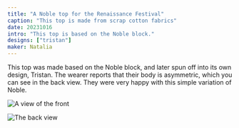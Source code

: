 ```yaml
---
title: "A Noble top for the Renaissance Festival"
caption: "This top is made from scrap cotton fabrics"
date: 20231016
intro: "This top is based on the Noble block."
designs: ["tristan"]
maker: Natalia
---
```


This top was made based on the Noble block, and later spun off into its own design, Tristan. The wearer reports that their body is asymmetric, which you can see in the back view. They were very happy with this simple variation of Noble.

![A view of the front](https://imagedelivery.net/ouSuR9yY1bHt-fuAokSA5Q/showcase-a-noble-top-for-the-renaissance-festival-1/public "A view of the front")

![The back view](https://imagedelivery.net/ouSuR9yY1bHt-fuAokSA5Q/showcase-a-noble-top-for-the-renaissance-festival-2/public "The back view")

